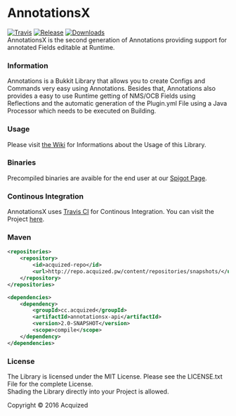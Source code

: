 # AnnotationsX
[![Travis](https://img.shields.io/travis/Acquized/AnnotationsX.svg?maxAge=2592000?style=flat-square)](https://travis-ci.org/Acquized/AnnotationsX) [![Release](https://img.shields.io/github/release/Acquized/AnnotationsX.svg?maxAge=2592000?style=flat-square)](https://www.spigotmc.org/resources/annotationsx.23650/) [![Downloads](https://img.shields.io/github/downloads/Acquized/Annotations/total.svg?maxAge=2592000?style=flat-square)](https://github.com/Acquized/AnnotationsX/releases)  
AnnotationsX is the second generation of Annotations providing support for annotated Fields editable at Runtime.  
  
### Information
Annotations is a Bukkit Library that allows you to create Configs and Commands very easy using Annotations. Besides that,
Annotations also provides a easy to use Runtime getting of NMS/OCB Fields using Reflections and the automatic generation of the
Plugin.yml File using a Java Processor which needs to be executed on Building.  
  
### Usage
Please visit [the Wiki](https://github.com/Acquized/AnnotationsX/wiki) for Informations about the Usage of this Library.  
  
### Binaries
Precompiled binaries are avaible for the end user at our [Spigot Page](https://www.spigotmc.org/resources/api-annotations.23650/).  
  
### Continous Integration
AnnotationsX uses [Travis CI](https://travis-ci.org/) for Continous Integration. You can visit the Project [here](https://travis-ci.org/Acquized/AnnotationsX).  
  
### Maven
```xml
<repositories>
    <repository>
        <id>acquized-repo</id>
        <url>http://repo.acquized.pw/content/repositories/snapshots/</url>
    </repository>
</repositories>

<dependencies>
    <dependency>
        <groupId>cc.acquized</groupId>
        <artifactId>annotationsx-api</artifactId>
        <version>2.0-SNAPSHOT</version>
        <scope>compile</scope>
    </dependency>
</dependencies>
```  
  
### License
The Library is licensed under the MIT License. Please see the LICENSE.txt File for the complete License.  
Shading the Library directly into your Project is allowed.  
  
Copyright © 2016 Acquized